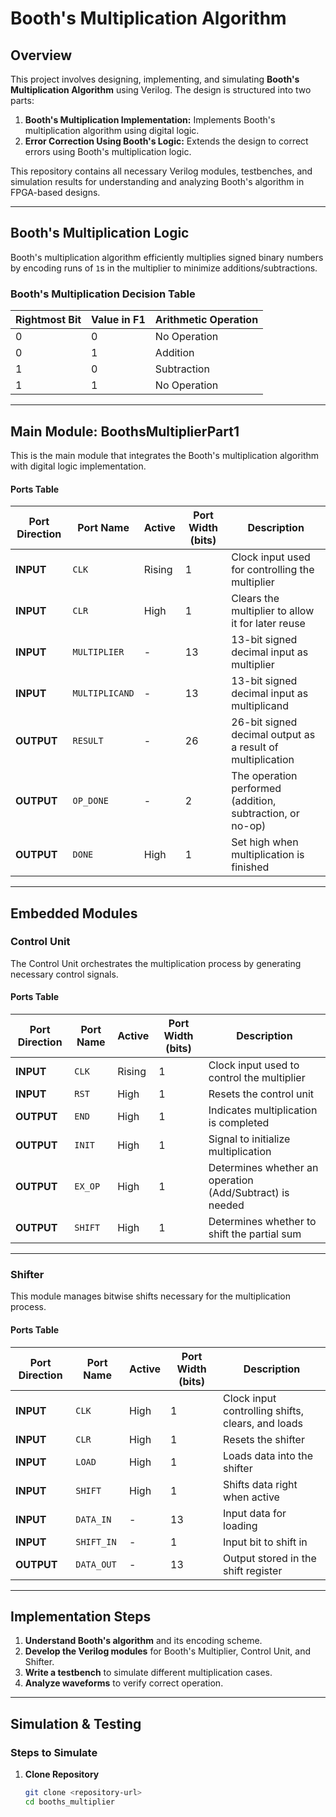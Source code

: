 # Booth's Multiplication Algorithm

## Overview
This project involves designing, implementing, and simulating **Booth's Multiplication Algorithm** using Verilog. The design is structured into two parts:

1. **Booth's Multiplication Implementation:** Implements Booth's multiplication algorithm using digital logic.
2. **Error Correction Using Booth's Logic:** Extends the design to correct errors using Booth's multiplication logic.

This repository contains all necessary Verilog modules, testbenches, and simulation results for understanding and analyzing Booth's algorithm in FPGA-based designs.

---

## Booth's Multiplication Logic
Booth's multiplication algorithm efficiently multiplies signed binary numbers by encoding runs of `1`s in the multiplier to minimize additions/subtractions.

### **Booth's Multiplication Decision Table**

| **Rightmost Bit** | **Value in F1** | **Arithmetic Operation** |
|------------------|---------------|----------------------|
| 0               | 0             | No Operation        |
| 0               | 1             | Addition            |
| 1               | 0             | Subtraction         |
| 1               | 1             | No Operation        |

---

## Main Module: BoothsMultiplierPart1
This is the main module that integrates the Booth's multiplication algorithm with digital logic implementation.

#### **Ports Table**
| **Port Direction** | **Port Name**      | **Active** | **Port Width (bits)** | **Description** |
|--------------------|-------------------|------------|----------------------|----------------|
| **INPUT**         | `CLK`              | Rising     | 1                    | Clock input used for controlling the multiplier |
| **INPUT**         | `CLR`              | High       | 1                    | Clears the multiplier to allow it for later reuse |
| **INPUT**         | `MULTIPLIER`       | -          | 13                   | 13-bit signed decimal input as multiplier |
| **INPUT**         | `MULTIPLICAND`     | -          | 13                   | 13-bit signed decimal input as multiplicand |
| **OUTPUT**        | `RESULT`           | -          | 26                   | 26-bit signed decimal output as a result of multiplication |
| **OUTPUT**        | `OP_DONE`          | -          | 2                    | The operation performed (addition, subtraction, or no-op) |
| **OUTPUT**        | `DONE`             | High       | 1                    | Set high when multiplication is finished |

---

## Embedded Modules

### **Control Unit**
The Control Unit orchestrates the multiplication process by generating necessary control signals.

#### **Ports Table**
| **Port Direction** | **Port Name** | **Active** | **Port Width (bits)** | **Description** |
|--------------------|--------------|------------|----------------------|----------------|
| **INPUT**         | `CLK`         | Rising     | 1                    | Clock input used to control the multiplier |
| **INPUT**         | `RST`         | High       | 1                    | Resets the control unit |
| **OUTPUT**        | `END`         | High       | 1                    | Indicates multiplication is completed |
| **OUTPUT**        | `INIT`        | High       | 1                    | Signal to initialize multiplication |
| **OUTPUT**        | `EX_OP`       | High       | 1                    | Determines whether an operation (Add/Subtract) is needed |
| **OUTPUT**        | `SHIFT`       | High       | 1                    | Determines whether to shift the partial sum |

---

### **Shifter**
This module manages bitwise shifts necessary for the multiplication process.

#### **Ports Table**
| **Port Direction** | **Port Name** | **Active** | **Port Width (bits)** | **Description** |
|--------------------|--------------|------------|----------------------|----------------|
| **INPUT**         | `CLK`         | High       | 1                    | Clock input controlling shifts, clears, and loads |
| **INPUT**         | `CLR`         | High       | 1                    | Resets the shifter |
| **INPUT**         | `LOAD`        | High       | 1                    | Loads data into the shifter |
| **INPUT**         | `SHIFT`       | High       | 1                    | Shifts data right when active |
| **INPUT**         | `DATA_IN`     | -          | 13                   | Input data for loading |
| **INPUT**         | `SHIFT_IN`    | -          | 1                    | Input bit to shift in |
| **OUTPUT**        | `DATA_OUT`    | -          | 13                   | Output stored in the shift register |

---

## Implementation Steps
1. **Understand Booth's algorithm** and its encoding scheme.
2. **Develop the Verilog modules** for Booth's Multiplier, Control Unit, and Shifter.
3. **Write a testbench** to simulate different multiplication cases.
4. **Analyze waveforms** to verify correct operation.

---

## Simulation & Testing

### Steps to Simulate
1. **Clone Repository**
   ```bash
   git clone <repository-url>
   cd booths_multiplier
